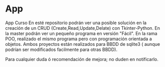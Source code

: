 # App
App Curso
En esté repositorio podrán ver una posible solución en la creación de un CRUD (Create,Read,Update,Delate) con Tkinter-Python.
En la master podrán ver un pequeño programa en versión "Fácil". En la rama POO, realizado el mismo programa pero con programación
orientada a objetos. 
Ambos proyectos están realizados para BBDD de sqlite3 ( aunque podrían ser modificados facilmente para otras BBDD).

Para cualquier duda ó recomendación de mejora; no duden en notificarlo.
